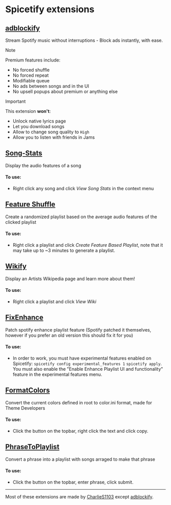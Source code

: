 # Spicetify extensions

## [adblockify](./adblock/README.md)

Stream Spotify music without interruptions - Block ads instantly, with ease.

> [!NOTE]
> Premium features include:
> - No forced shuffle
> - No forced repeat
> - Modifiable queue
> - No ads between songs and in the UI
> - No upsell popups about premium or anything else

> [!IMPORTANT]
> This extension **won't**:
> - Unlock native lyrics page
> - Let you download songs
> - Allow to change song quality to `High`
> - Allow you to listen with friends in Jams


## [Song-Stats](./songstats/README.md)

Display the audio features of a song

#### To use:

* Right click any song and click *View Song Stats* in the context menu

## [Feature Shuffle](./featureshuffle/README.md)

Create a randomized playlist based on the average audio features of the clicked playlist

#### To use:

* Right click a playlist and click *Create Feature Based Playlist*, note that it may take up to ~3 minutes to generate a playlist.

## [Wikify](./wikify/README.md)

Display an Artists Wikipedia page and learn more about them!

#### To use:

* Right click a playlist and click *View Wiki*

## [FixEnhance](./old-sidebar/README.md)

Patch spotify enhance playlist feature (Spotify patched it themselves, however if you prefer an old version this should fix it for you)

#### To use:

* In order to work, you must have experimental features enabled on Spicetify:
``spicetify config experimental_features 1``
``spicetify apply``.
You must also enable the "Enable Enhance Playlist UI and functionality" feature in the experimental features menu.

## [FormatColors](./formatColors/README.md)

Convert the current colors defined in root to color.ini format, made for Theme Developers

#### To use:

* Click the button on the topbar, right click the text and click copy.

## [PhraseToPlaylist](./phraseToPlaylist/README.md)

Convert a phrase into a playlist with songs arraged to make that phrase

#### To use:

* Click the button on the topbar, enter phrase, click submit.

-----
Most of these extensions are made by [CharlieS1103](https://github.com/CharlieS1103) except [adblockify](./adblock/README.md).